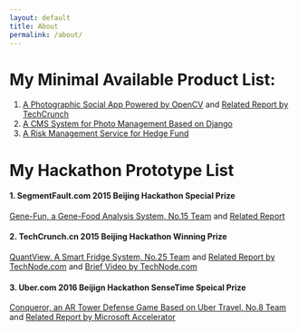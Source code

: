 ```yaml
---
layout: default
title: About
permalink: /about/
---
```




# My Minimal Available Product List:

1. [A Photographic Social App Powered by OpenCV](https://itunes.apple.com/app/id969859543) and [Related Report by TechCrunch](http://techcrunch.cn/2015/09/16/qiankr/)
2. [A CMS System for Photo Management Based on Django](http://api.qiankr.com/admin)
3. [A Risk Management Service for Hedge Fund]()

# My Hackathon Prototype List


#### 1. SegmentFault.com 2015 Beijing Hackathon Special Prize

[Gene-Fun, a Gene-Food Analysis System, No.15 Team](https://github.com/harryprince/segmentfault-hackathon-2015) and [Related Report](https://segmentfault.com/n/1330000003920559)

#### 2. TechCrunch.cn 2015 Beijing Hackathon Winning Prize

[QuantView, A Smart Fridge System, No.25 Team](https://gitcafe.com/7harryprince/techcrunch-hackthon-2015) and [Related Report by TechNode.com](http://cn.technode.com/post/2015-11-02/techcrunch-beijing-2015-hackathon-liangguan/) and [Brief Video by TechNode.com](http://v.qq.com/iframe/player.html?vid=i0171xh885l&tiny=0&auto=0)

#### 3. Uber.com 2016 Beijign Hackathon SenseTime Speical Prize

[Conqueror, an AR Tower Defense Game Based on Uber Travel, No.8 Team](https://github.com/harryprince/uber-2016-beijing-hackathon) and [Related Report by Microsoft Accelerator](http://mp.weixin.qq.com/s?__biz=MzA3NTI1NDcwMQ==&mid=401719160&idx=1&sn=20c110acde9aba8aa9b66078cc6335f8&scene=5&srcid=0122YczFG7yhWhgQsg5TFa4Z#rd)



